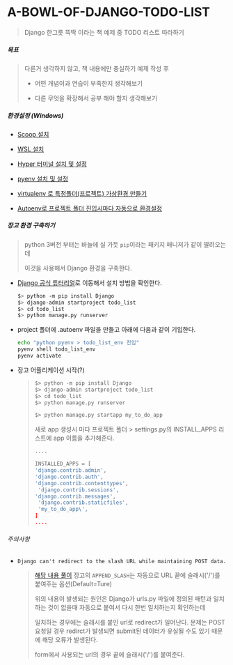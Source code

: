 # A-BOWL-OF-DJANGO-TODO-LIST

> Django 한그릇 뚝딱 이라는 책 예제 중 TODO 리스트 따라하기



##### 목표

> 다른거 생각하지 않고, 책 내용에만 충실하기
> 예제 작성 후
>
> - 어떤 개념이과 연습이 부족한지 생각해보기
>
> - 다른 무엇을 확장해서 공부 해야 할지 생각해보기



##### 환경설정 (Windows)

- [Scoop 설치](https://github.com/jjori-master/pre-blog/blob/master/dev-env/%5B%ED%99%98%EA%B2%BD%EC%84%A4%EC%A0%95%5D%20(%ED%95%84%EC%88%98)%20Scoop%20%EC%84%A4%EC%B9%98.md)

- [WSL 설치](https://github.com/jjori-master/pre-blog/blob/master/dev-env/%5B%ED%99%98%EA%B2%BD%EC%84%A4%EC%A0%95%5D%20(%ED%95%84%EC%88%98)%20WSL%20%EC%84%A4%EC%B9%98.md)

- [Hyper 터미널 설치 및 설정](https://github.com/jjori-master/pre-blog/blob/master/dev-env/%5B%EC%83%9D%EC%82%B0%EC%84%B1%5D%20(%EC%84%A0%ED%83%9D)%20Hyper%20%ED%84%B0%EB%AF%B8%EB%84%90%20%EC%84%A4%EC%B9%98%20%EB%B0%8F%20%EC%84%A4%EC%A0%95.md)

- [pyenv 설치 및 설정](https://github.com/jjori-master/pre-blog/blob/master/dev-env/%5B%EA%B0%9C%EB%B0%9C%ED%99%98%EA%B2%BD%5D%20(%ED%95%84%EC%88%98)%20pyenv%EB%A1%9C%20python%20%ED%99%98%EA%B2%BD%EC%84%A4%EC%A0%95.md)

- [virtualenv 로 특정폴더(프로젝트) 가상환경 만들기](https://github.com/jjori-master/pre-blog/blob/master/dev-env/%5B%EA%B0%9C%EB%B0%9C%ED%99%98%EA%B2%BD%5D%20(%ED%95%84%EC%88%98)%20Virtualenv%20%EB%A1%9C%20%ED%8A%B9%EC%A0%95%ED%8F%B4%EB%8D%94(%ED%94%84%EB%A1%9C%EC%A0%9D%ED%8A%B8)%20%EA%B0%80%EC%83%81%ED%99%98%EA%B2%BD%20%EB%A7%8C%EB%93%A4%EA%B8%B0.md)

- [Autoenv로 프로젝트 폴더 진입시마다 자동으로 환경설정](https://github.com/jjori-master/pre-blog/blob/master/dev-env/%5B%ED%99%98%EA%B2%BD%EC%84%A4%EC%A0%95%5D%20(%ED%95%84%EC%88%98)%20Autoenv%EB%A1%9C%20%ED%94%84%EB%A1%9C%EC%A0%9D%ED%8A%B8%20%ED%8F%B4%EB%8D%94%20%EC%A7%84%EC%9E%85%EC%8B%9C%EB%A7%88%EB%8B%A4%20%EC%9E%90%EB%8F%99%EC%9C%BC%EB%A1%9C%20%ED%99%98%EA%B2%BD%EC%84%A4%EC%A0%95.md)

  

##### 장고 환경 구축하기

> python 3버전 부터는 바늘에 실 가듯 `pip`이라는 패키지 매니저가 같이 딸려오는데
>
> 이것을 사용해서 Django 환경을 구축한다.

- [Django 공식 튜터리얼](https://docs.djangoproject.com/ko/3.0/intro/tutorial01/)로 이동해서 설치 방법을 확인한다.

  ```bash
  $> python -m pip install Django 
  $> django-admin startproject todo_list
  $> cd todo_list
  $> python manage.py runserver
  ```

- project 폴더에 .autoenv 파일을 만들고 아래에 다음과 같이 기입한다.

  ```bash
  echo "python pyenv > todo_list_env 진입"
  pyenv shell todo_list_env
  pyenv activate
  ```

- 장고 어플리케이션 시작(?)

  > ```bash
  > $> python -m pip install Django 
  > $> django-admin startproject todo_list
  > $> cd todo_list
  > $> python manage.py runserver
  > ```
  >
  > ```bash
  >$> python manage.py startapp my_to_do_app
  >```
  > 
  > 새로 app 생성시 마다 
  >프로젝트 폴더 > settings.py의 INSTALL_APPS 리스트에 app 이름을 추가해준다.
  >
  > ```python
  > ....
  >
  >INSTALLED_APPS = [
  > 'django.contrib.admin',
  > 'django.contrib.auth',
  > 'django.contrib.contenttypes',
  >  'django.contrib.sessions',
  > 'django.contrib.messages',
  >  'django.contrib.staticfiles',
  >  'my_to_do_app\',
  > ]
  >....
  > 
  > ```



###### 주의사항

- `Django can't redirect to the slash URL while maintaining POST data. `

  > [해당 내용 풀이](http://codingdojang.com/scode/377)
  > 장고의 `APPEND_SLASH`는 자동으로 URL 끝에 슬래시('/')를 붙여주는 옵션(Default=Ture)
  >
  > 위의 내용이 발생되는 원인은 Django가 urls.py 파일에 정의된 패턴과 일치하는 것이 없을때 자동으로 붙여서 다시 한번 일치하는지 확인하는데
  >
  > 일치하는 경우에는 슬래시를 붙인 url로 redirect가 일어난다.
  > 문제는 POST 요청일 경우 redirct가 발생되면 submit된 데이터가 유실될 수도 있기 때문에
  > 해당 오류가 발생된다.
  >
  > form에서 사용되는 url의 경우 끝에 슬래시('/')를 붙여준다.